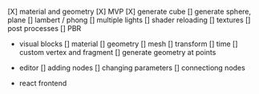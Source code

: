 [X] material and geometry
[X] MVP
[X] generate cube
[] generate sphere, plane
[] lambert / phong
[] multiple lights
[] shader reloading
[] textures
[] post processes
[] PBR

- visual blocks
  [] material
  [] geometry
  [] mesh
  [] transform
  [] time
  [] custom vertex and fragment
  [] generate geometry at points

- editor
    [] adding nodes
    [] changing parameters
    [] connectiong nodes

- react frontend